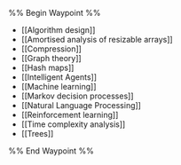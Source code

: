 %% Begin Waypoint %%
- [[Algorithm design]]
- [[Amortised analysis of resizable arrays]]
- [[Compression]]
- [[Graph theory]]
- [[Hash maps]]
- [[Intelligent Agents]]
- [[Machine learning]]
- [[Markov decision processes]]
- [[Natural Language Processing]]
- [[Reinforcement learning]]
- [[Time complexity analysis]]
- [[Trees]]

%% End Waypoint %%